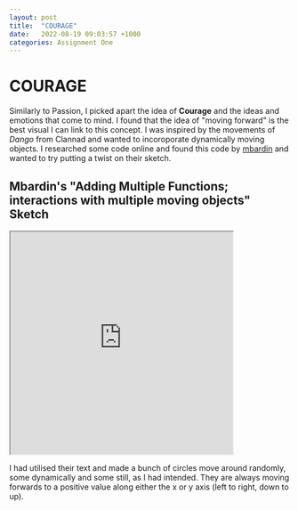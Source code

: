 ```yaml
---
layout: post
title:  "COURAGE"
date:   2022-08-19 09:03:57 +1000
categories: Assignment One
---
```

# COURAGE

Similarly to Passion, I picked apart the idea of **Courage** and the ideas and emotions that come to mind. I found that the idea of "moving forward" is the best visual I can link to this concept. I was inspired by the movements of *Dango* from Clannad and wanted to incoroporate dynamically moving objects. I researched some code online and found this code by [mbardin](https://editor.p5js.org/mbardin/sketches "mbardin") and wanted to try putting a twist on their sketch.

## Mbardin's "Adding Multiple Functions; interactions with multiple moving objects" Sketch
<iframe src="https://editor.p5js.org/mbardin/full/-WF_mjFV8" width=400 height=400></iframe>

I had utilised their text and made a bunch of circles move around randomly, some dynamically and some still, as I had intended. They are always moving forwards to a positive value along either the x or y axis (left to right, down to up).
